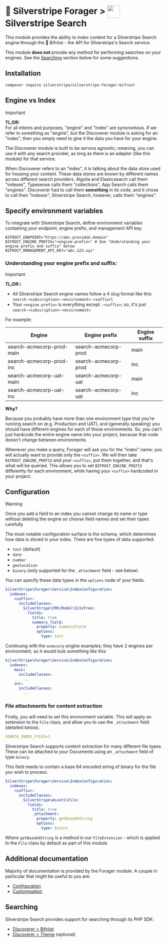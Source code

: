 # 🧺 Silverstripe Forager > <img src="https://www.silverstripe.com/favicon.ico" style="height:40px; vertical-align:middle"/> Silverstripe Search

This module provides the ability to index content for a Silverstripe Search engine through the 🌈 Bifröst - the API for
Silverstripe's Search service.

This module **does not** provide any method for performing searches on your engines. See the [Searching](#searching)
section below for some suggestions.

## Installation

```shell
composer require silverstripe/silverstripe-forager-bifrost
```

## Engine vs Index

> [!IMPORTANT]
> **TL;DR:**\
> For all intents and purposes, "engine" and "index" are synonomous. If we refer to something as "engine", but the Discoverer module is asking for an "index", then you simply need to give it the data you have for your engine.

The Discoverer module is built to be service agnostic; meaning, you can use it with any search provider, as long as
there is an adaptor (like this module) for that service.

When Discoverer refers to an "index", it is talking about the data store used for housing your content. These data
stores are known by different names across different search providers. Algolia and Elasticsearch call them "indexes",
Typesense calls them "collections", App Search calls them "engines". Discoverer had to call them **something** in its
code, and it chose to call then "indexes"; Silverstripe Search, however, calls them "engines".

## Specify environment variables

To integrate with Silverstripe Search, define environment variables containing your endpoint, engine prefix, and
management API key.

```
BIFROST_ENDPOINT="https://abc.provided.domain"
BIFROST_ENGINE_PREFIX="<engine-prefix>" # See "Understanding your engine prefix and suffix" below
BIFROST_MANAGEMENT_API_KEY="abc.123.xyz"
```

### Understanding your engine prefix and suffix:

> [!IMPORTANT]
> **TL;DR:**\
> - All Silverstripe Search engine names follow a 4 slug format like this: `search-<subscription>-<environment>-<suffix>`\
> - Your `<engine-prefix>` is everything except `-<suffix>`; so, it's just `search-<subscription>-<environment>`

For example:

| Engine                    | Engine prefix        | Engine suffix |
|---------------------------|----------------------|---------------|
| search-acmecorp-prod-main | search-acmecorp-prod | main          |
| search-acmecorp-prod-inc  | search-acmecorp-prod | inc           |
| search-acmecorp-uat-main  | search-acmecorp-uat  | main          |
| search-acmecorp-uat-inc   | search-acmecorp-uat  | inc           |

**Why?**

Because you probably have more than one environment type that you're running search on (e.g. Production and UAT), and
(generally speaking) you should have different engines for each of those environments. So, you can't just hardcode
the entire engine name into your project, because that code doesn't change between environments.

Whenever you make a query, Forager will ask you for the "index" name; you will actually want to provide only the
`<suffix>`. We will then take `BIFROST_ENGINE_PREFIX` and your `<suffix>`, put them together, and that's what will be
queried. This allows you to set `BIFROST_ENGINE_PREFIX` differently for each environment, while having your `<suffix>`
hardcoded in your project.

## Configuration

> [!WARNING]
> Once you add a field to an index you cannot change its name or type without deleting the engine so choose field names and set their types carefully

The most notable configuration surface is the schema, which determines how data is stored in your index. There are five
types of data supported:

* `text` (default)
* `date`
* `number`
* `geolocation`
* `binary` (only supported for the `_attachment` field - see below)

You can specify these data types in the `options` node of your fields.

```yaml
SilverStripe\Forager\Service\IndexConfiguration:
  indexes:
    <suffix>:
      includeClasses:
        SilverStripe\CMS\Model\SiteTree:
          fields:
            title: true
            summary_field:
              property: SummaryField
              options:
                type: text
```

Continuing with the `acmecorp` engine examples; they have 2 engines per environment, so it would look something like
this:

```yaml
SilverStripe\Forager\Service\IndexConfiguration:
  indexes:
    main:
      includeClasses:
        ...
    inc:
      includeClasses:
        ...
```

### File attachments for content extraction

Firstly, you will need to set this environment variable. This will apply an extension to the `File` class, and allow
you to use the `_attachment` field (detailed below).

```yaml
SEARCH_INDEX_FILES=1
```

Silverstripe Search supports content extraction for many different file types. These can be attached to your Documents
using an `_attachment` field of type `binary`.

This field needs to contain a base 64 encoded string of binary for the file you wish to process.

```yaml
SilverStripe\Forager\Service\IndexConfiguration:
  indexes:
    <suffix>:
      includeClasses:
        SilverStripe\Assets\File:
          fields:
            title: true
            _attachment:
              property: getBase64String
              options:
                type: binary
```

Where `getBase64String` is a method in our `FileExtension` - which is applied to the `File` class by default as part
of this module.

## Additional documentation

Majority of documentation is provided by the Forager module. A couple in particular that might be useful to you are:

* [Configuration](https://github.com/silverstripe/silverstripe-search-service/blob/2/docs/en/configuration.md)
* [Customisation](https://github.com/silverstripe/silverstripe-search-service/blob/2/docs/en/customising.md)

## Searching

Silverstripe Search provides support for searching through its PHP SDK:

* [Discoverer > Bifröst](https://github.com/silverstripeltd/silverstripe-discoverer-bifrost)
* [Discoverer > Theme](https://github.com/silverstripeltd/silverstripe-discoverer-theme) (optional)
